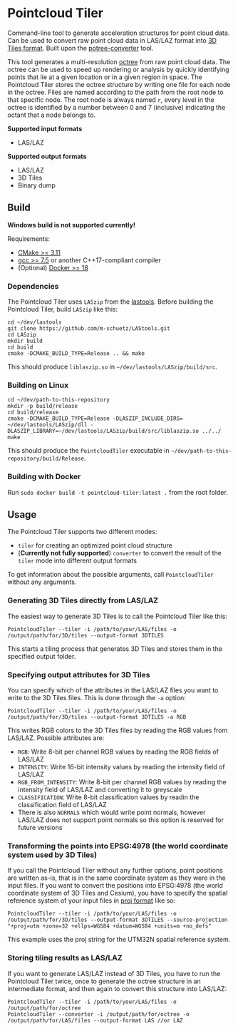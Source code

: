 # Pointcloud Tiler

Command-line tool to generate acceleration structures for point cloud data. Can be used to convert raw point cloud data in LAS/LAZ format into [3D Tiles format](https://github.com/AnalyticalGraphicsInc/3d-tiles). 
Built upon the [potree-converter](https://github.com/potree/PotreeConverter) tool. 

This tool generates a multi-resolution [octree](https://en.wikipedia.org/wiki/Octree) from raw point cloud data. The octree can be used to speed up rendering or analysis by quickly identifying points that lie at a given location or in a given region in space. The Pointcloud Tiler stores the octree structure by writing one file for each node in the octree. Files are named according to the path from the root node to that specific node. The root node is always named `r`, every level in the octree is identified by a number between 0 and 7 (inclusive) indicating the octant that a node belongs to. 

**Supported input formats**
*  LAS/LAZ

**Supported output formats**
*  LAS/LAZ
*  3D Tiles
*  Binary dump

## Build

**Windows build is not supported currently!**

Requirements:
*  [CMake >= 3.11](https://cmake.org/)
*  [gcc >= 7.5](https://gcc.gnu.org/) or another C++17-compliant compiler
*  (Optional) [Docker >= 18](https://www.docker.com/) 

### Dependencies

The Pointcloud Tiler uses `LASzip` from the [lastools](https://github.com/m-schuetz/LAStools.git). Before building the Pointcloud Tiler, build `LASzip` like this:

```
cd ~/dev/lastools
git clone https://github.com/m-schuetz/LAStools.git
cd LASzip
mkdir build
cd build
cmake -DCMAKE_BUILD_TYPE=Release .. && make
```

This should produce `liblaszip.so` in `~/dev/lastools/LASzip/build/src`. 

### Building on Linux

```
cd ~/dev/path-to-this-repository
mkdir -p build/release
cd build/release
cmake -DCMAKE_BUILD_TYPE=Release -DLASZIP_INCLUDE_DIRS= ~/dev/lastools/LASzip/dll -DLASZIP_LIBRARY=~/dev/lastools/LASzip/build/src/liblaszip.so ../../
make
```

This should produce the `PointcloudTiler` executable in `~/dev/path-to-this-repository/build/Release`.

### Building with Docker

Run `sudo docker build -t pointcloud-tiler:latest .` from the root folder. 

## Usage

The Pointcloud Tiler supports two different modes:
*  `tiler` for creating an optimized point cloud structure
*  (**Currently not fully supported**) `converter` to convert the result of the `tiler` mode into different output formats

To get information about the possible arguments, call `PointcloudTiler` without any arguments. 

### Generating 3D Tiles directly from LAS/LAZ

The easiest way to generate 3D Tiles is to call the Pointcloud Tiler like this:

```
PointcloudTiler --tiler -i /path/to/your/LAS/files -o /output/path/for/3D/tiles --output-format 3DTILES
```

This starts a tiling process that generates 3D Tiles and stores them in the specified output folder. 

### Specifying output attributes for 3D Tiles

You can specify which of the attributes in the LAS/LAZ files you want to write to the 3D Tiles files. This is done through the `-a` option:

```
PointcloudTiler --tiler -i /path/to/your/LAS/files -o /output/path/for/3D/tiles --output-format 3DTILES -a RGB
```

This writes RGB colors to the 3D Tiles files by reading the RGB values from LAS/LAZ. Possible attributes are:

*  `RGB`: Write 8-bit per channel RGB values by reading the RGB fields of LAS/LAZ
*  `INTENSITY`: Write 16-bit intensity values by reading the intensity field of LAS/LAZ
*  `RGB_FROM_INTENSITY`: Write 8-bit per channel RGB values by reading the intensity field of LAS/LAZ and converting it to greyscale
*  `CLASSIFICATION`: Write 8-bit classification values by readin the classification field of LAS/LAZ
*  There is also `NORMALS` which would write point normals, however LAS/LAZ does not support point normals so this option is reserved for future versions

### Transforming the points into EPSG:4978 (the world coordinate system used by 3D Tiles)

If you call the Pointcloud Tiler without any further options, point positions are written as-is, that is in the same coordinate system as they were in the input files.
If you want to convert the positions into EPSG:4978 (the world coordinate system of 3D Tiles and Cesium), you have to specify the spatial reference system of your input files in [proj format](https://en.wikipedia.org/wiki/PROJ) like so:

```
PointcloudTiler --tiler -i /path/to/your/LAS/files -o /output/path/for/3D/tiles --output-format 3DTILES --source-projection "+proj=utm +zone=32 +ellps=WGS84 +datum=WGS84 +units=m +no_defs"
```

This example uses the proj string for the UTM32N spatial reference system. 

### Storing tiling results as LAS/LAZ

If you want to generate LAS/LAZ instead of 3D Tiles, you have to run the Pointcloud Tiler twice, once to generate the octree structure in an intermediate format, and then again to convert this structure into LAS/LAZ:

```
PointcloudTiler --tiler -i /path/to/your/LAS/files -o /output/path/for/octree
PointcloudTiler --converter -i /output/path/for/octree -o /output/path/for/LAS/files --output-format LAS //or LAZ
```